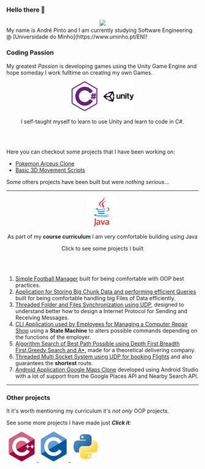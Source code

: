 ### Hello there 👋

<div align="center">
  <a href="https://www.uminho.pt/EN">
    <img
      src="https://sonaesierracms-v2.cdnpservers.net/wp-content/uploads/sites/43/2020/04/na_universidade_do_minho-1.png"
    />
  </a>
  
</div>
My name is André Pinto and I am currently studying Software Engineering @ [Universidade do Minho](https://www.uminho.pt/EN)!

### Coding Passion

My greatest _Passion_ is developing games using the Unity Game Engine and hope someday I work fulltime on creating my own Games.

<div align="center">
  
  <img  src="https://github.com/devicons/devicon/blob/master/icons/csharp/csharp-line.svg " title="C#" alt="C#" width="80" height="80"/>&nbsp;
  <img  src="https://github.com/devicons/devicon/blob/master/icons/unity/unity-original-wordmark.svg" title="Unity" alt="Unity" width="80" height="80"/>&nbsp;
  <center>
      I self-taught myself to learn to use Unity and learn to code in C#. 
  </center>
</div>

<br></br>

Here you can checkout some projects that I have been working on:

* [Pokemon Arceus Clone](https://github.com/andrepinto42/Pokemon3)
* [Basic 3D Movement Scripts](https://github.com/andrepinto42/Unity3D-MovementMechanic)

Some others projects have been built but were _nothing serious_...

------------
<div align="center">
  
  <img  src="https://github.com/devicons/devicon/blob/master/icons/java/java-original-wordmark.svg" title="Java" alt="Java" width="80" height="80"/>&nbsp;
  <center>
    <p>As part of my <strong>course curriculum</strong> I am very comfortable building using Java</p>
    <p>Click to see some projects I built</p>
  </center>
</div>

<br></br>


1. [Simple Football Manager](https://github.com/andrepinto42/Football-Manager) built for being comfortable with OOP best practices.
2. [Application for Storing Big Chunk Data and performing efficient Queries](https://github.com/andrepinto42/LI3) built for being comfortable handling big Files of Data efficiently.
3. [Threaded Folder and Files Synchronization using UDP](https://github.com/andrepinto42/Comunicoes-Computador), designed to understand better how to design a Internet Protocol for Sending and Receiving Messages.
4. [CLI Application used by Employees for Managing a Computer Repair Shop](https://github.com/andrepinto42/DSS) using a **State Machine** to alters possible commands depending on the functions of the employer.
5. [Algorithm Search of Best Path Possible using Depth First,Breadth First,Greedy Search and A*](https://github.com/andrepinto42/IA), made for a theoretical delivering company.
6. [Threaded Multi Socket System using UDP for booking Flights](https://github.com/andrepinto42/Sistemas-Distribuidos) and also guarantees the **shortest** route.
7. [Android Application Google Maps Clone](https://github.com/andrepinto42/Go---Eat) developed using Android Studio with a lot of support from the Google Places API and Nearby Search API.

<!--- Not worth to meantioning some cluster

-----------------------------
[![GitHub Streak](https://github-readme-streak-stats.herokuapp.com?user=andrepinto42&theme=dark&date_format=j%20M%5B%20Y%5D)](https://git.io/streak-stats)

[![Top Langs](https://github-readme-stats.vercel.app/api/top-langs/?username=andrepinto42&layout=compact&theme=vision-friendly-dark)](https://github.com/anuraghazra/github-readme-stats)
--->


--------------

### Other projects

It it's worth mentioning my curriculum it's _not only_ OOP projects. 

See some more projects I have made just ***Click it***:

<div>
  <a href="https://github.com/andrepinto42/Computacao-Grafica">
    <img src="https://github.com/devicons/devicon/blob/master/icons/cplusplus/cplusplus-original.svg" width="80" height="80">
  </a>
  
  <a href="https://github.com/andrepinto42/SO-Projeto">
    <img src="https://github.com/devicons/devicon/blob/master/icons/c/c-original.svg" width="80" height="80">
  </a>
  
  <a href="https://github.com/andrepinto42/Processamento-de-Linguagens">
    <img src="https://github.com/devicons/devicon/blob/master/icons/python/python-original.svg" width="80" height="80">
  </a>
</div>


<!---
### Comfortable frameworks
<div>  
  <img src="https://github.com/devicons/devicon/blob/master/icons/opengl/opengl-original.svg" title="OpenGL" alt="OpenGl" width="40" height="40"/>&nbsp;
  <img src="https://github.com/devicons/devicon/blob/master/icons/haskell/haskell-original.svg" title="Haskell" alt="Haskell" width="40" height="40"/>&nbsp;
  <img src="https://github.com/devicons/devicon/blob/master/icons/unrealengine/unrealengine-original-wordmark.svg" title="Unreal" alt="Unreal" width="40" height="40"/>&nbsp;
  <img src="https://github.com/devicons/devicon/blob/master/icons/photoshop/photoshop-line.svg" title="Photoshop" alt="Photoshop" width="40" height="40"/>&nbsp;
  <img src="https://github.com/devicons/devicon/blob/master/icons/blender/blender-original.svg" title="Blender" alt="Blender" width="40" height="40"/>&nbsp;  
</div>

--->
